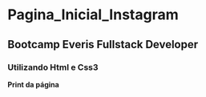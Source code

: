 # Pagina_Inicial_Instagram

## Bootcamp Everis Fullstack Developer

### Utilizando Html e Css3 

**Print da página**

